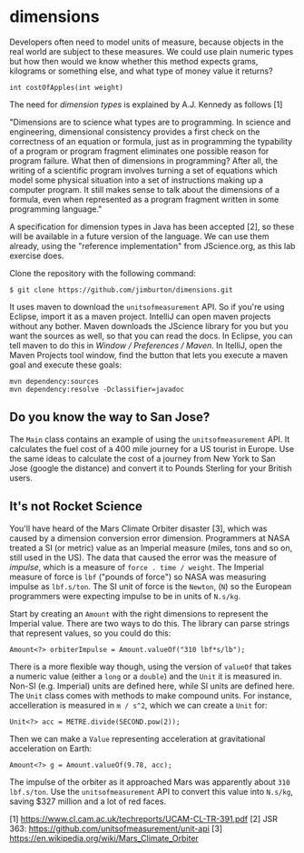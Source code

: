 # dimensions

Developers often need to model units of measure, because objects in the real
world are subject to these measures. We could use plain numeric types but how 
then would we know whether this method expects grams, kilograms or something 
else, and what type of money value it returns?

    int costOfApples(int weight)

The need for *dimension types* is explained by A.J. Kennedy as follows [1] 

"Dimensions are to science what types are to programming. In science and engineering, 
dimensional consistency provides a first check on the correctness of
an equation or formula, just as in programming the typability of a program or
program fragment eliminates one possible reason for program failure.
What then of dimensions in programming? After all, the writing of a scientific
program involves turning a set of equations which model some physical situation
into a set of instructions making up a computer program. It still makes sense
to talk about the dimensions of a formula, even when represented as a program
fragment written in some programming language."

A specification for dimension types in Java has been accepted [2], so these will
be available in a future version of the language. We can use them already, using 
the "reference implementation" from JScience.org, as this lab exercise does.

Clone the repository with the following command:

    $ git clone https://github.com/jimburton/dimensions.git

It uses maven to download the `unitsofmeasurement` API. So if you're using Eclipse,
import it as a maven project. IntelliJ can open maven projects without any bother.
Maven downloads the JScience library for you but you want the sources as well, so 
that you can read the docs. In Eclipse, you can tell maven to do this in 
*Window / Preferences / Maven*. In ItelliJ, open the Maven Projects tool window,
find the button that lets you execute a maven goal and execute these goals:

    mvn dependency:sources
    mvn dependency:resolve -Dclassifier=javadoc

## Do you know the way to San Jose?

The `Main` class contains an example of using the `unitsofmeasurement` API. It
calculates the fuel cost of a 400 mile journey for a US tourist in Europe. Use
the same ideas to calculate the cost of a journey from New York to San Jose
(google the distance) and convert it to Pounds Sterling for your British users.

## It's not Rocket Science

You'll have heard of the Mars Climate Orbiter disaster [3], which was caused by a 
dimension conversion error dimension. Programmers at NASA treated a SI (or metric) 
value as an Imperial measure (miles, tons and so on, still used in the US). The
data that caused the error was the measure of *impulse*, which is a measure of 
`force . time / weight`. The Imperial measure of force is `lbf` ("pounds of force")
so NASA was measuring impulse as `lbf.s/ton`. The SI unit of force is the `Newton`,
(`N`) so the European programmers were expecting impulse to be in units of `N.s/kg`.



Start by creating an `Amount` with the right dimensions to represent the Imperial value.
There are two ways to do this. The library can parse strings that represent values,
so you could do this:

    Amount<?> orbiterImpulse = Amount.valueOf("310 lbf*s/lb"); 
    
There is a more flexible way though, using the version of `valueOf` that takes a numeric 
value (either a `long` or a `double`) and the `Unit` it is measured in. Non-SI (e.g. Imperial)
units are defined here, while SI units are defined here. The `Unit` class comes with 
methods to make compound units. For instance, accelleration is measured in `m / s^2`, which 
we can create a `Unit` for: 

    Unit<?> acc = METRE.divide(SECOND.pow(2));
    
Then we can make a `Value` representing acceleration at gravitational acceleration on Earth:
    
    Amount<?> g = Amount.valueOf(9.78, acc); 

The impulse of the orbiter as it approached Mars was apparently about `310 lbf.s/ton`.
Use the `unitsofmeasurement` API to convert this value into `N.s/kg`, saving $327 
million and a lot of red faces.

[1] https://www.cl.cam.ac.uk/techreports/UCAM-CL-TR-391.pdf
[2] JSR 363: https://github.com/unitsofmeasurement/unit-api
[3] https://en.wikipedia.org/wiki/Mars_Climate_Orbiter
